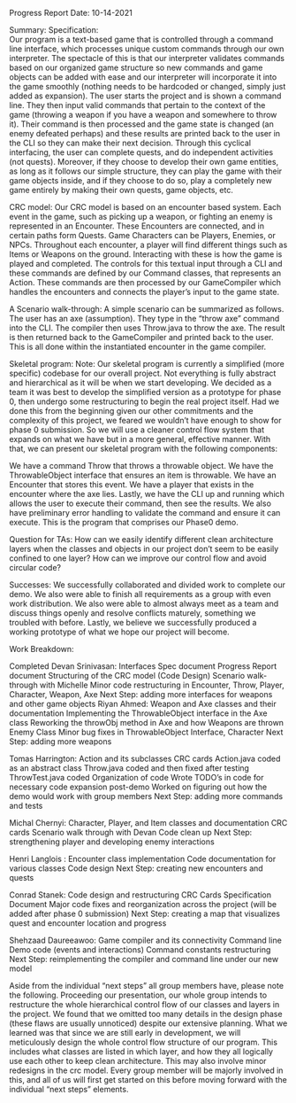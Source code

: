 Progress Report
Date: 10-14-2021

Summary:
Specification:  
Our program is a text-based game that is controlled through a command line interface, which processes unique custom commands through our own interpreter. The spectacle of this is that our interpreter validates commands based on our organized game structure so new commands and game objects can be added with ease and our interpreter will incorporate it into the game smoothly (nothing needs to be hardcoded or changed, simply just added as expansion). The user starts the project and is shown a command line. They then input valid commands that pertain to the context of the game (throwing a weapon if you have a weapon and somewhere to throw it). Their command is then processed and the game state is changed (an enemy defeated perhaps) and these results are printed back to the user in the CLI so they can make their next decision. Through this cyclical interfacing, the user can complete quests, and do independent activities (not quests). Moreover, if they choose to develop their own game entities, as long as it follows our simple structure, they can play the game with their game objects inside, and if they choose to do so, play a completely new game entirely by making their own quests, game objects, etc.

CRC model:
Our CRC model is based on an encounter based system. Each event in the game, such as picking up a weapon, or fighting an enemy is represented in an Encounter. These Encounters are connected, and in certain paths form Quests. Game Characters can be Players, Enemies, or NPCs. Throughout each encounter, a player will find different things such as Items or Weapons on the ground. Interacting with these is how the game is played and completed. The controls for this textual input through a CLI and these commands are defined by our Command classes, that represents an Action. These commands are then processed by our GameCompiler which handles the encounters and connects the player’s input to the game state.

A Scenario walk-through:
A simple scenario can be summarized as follows. The user has an axe (assumption). They type in the “throw axe” command into the CLI. The compiler then uses Throw.java to throw the axe. The result is then returned back to the GameCompiler and printed back to the user. This is all done within the instantiated encounter in the game compiler.

Skeletal program:
Note: Our skeletal program is currently a simplified (more specific) codebase for our overall project. Not everything is fully abstract and hierarchical as it will be when we start developing. We decided as a team it was best to develop the simplified version as a prototype for phase 0, then undergo some restructuring to begin the real project itself. Had we done this from the beginning given our other commitments and the complexity of this project, we feared we wouldn’t have enough to show for phase 0 submission. So we will use a cleaner control flow system that expands on what we have but in a more general, effective manner. With that, we can present our skeletal program with the following components:

We have a command Throw that throws a throwable object. We have the ThrowableObject interface that ensures an item is throwable. We have an Encounter that stores this event. We have a player that exists in the encounter where the axe lies. Lastly, we have the CLI up and running which allows the user to execute their command, then see the results. We also have preliminary error handling to validate the command and ensure it can execute. This is the program that comprises our Phase0 demo.

Question for TAs:
How can we easily identify different clean architecture layers when the classes and objects in our project don’t seem to be easily confined to one layer?
How can we improve our control flow and avoid circular code?

Successes:
We successfully collaborated and divided work to complete our demo. We also were able to finish all requirements as a group with even work distribution. We also were able to almost always meet as a team and discuss things openly and resolve conflicts maturely, something we troubled with before. Lastly, we believe we successfully produced a working prototype of what we hope our project will become.


Work Breakdown:

Completed
Devan Srinivasan:
Interfaces
Spec document
Progress Report document
Structuring of the CRC model (Code Design)
Scenario walk-through with Michelle
Minor code restructuring in Encounter, Throw, Player, Character, Weapon, Axe
Next Step: adding more interfaces for weapons and other game objects
Riyan Ahmed:
Weapon and Axe classes and their documentation
Implementing the ThrowableObject interface in the Axe class
Reworking the throwObj method in Axe and how Weapons are thrown
Enemy Class
Minor bug fixes in ThrowableObject Interface, Character
Next Step: adding more weapons

Tomas Harrington:
Action and its subclasses CRC cards
Action.java coded as an abstract class
Throw.java coded and then fixed after testing
ThrowTest.java coded
Organization of code
Wrote TODO’s in code for necessary code expansion post-demo
Worked on figuring out how the demo would work with group members
Next Step: adding more commands and tests

Michal Chernyi:
Character, Player, and Item classes and documentation
CRC cards
Scenario walk through with Devan
Code clean up
Next Step: strengthening player and developing enemy interactions

Henri Langlois :
Encounter class implementation
Code documentation for various classes
Code design
Next Step: creating new encounters and quests

Conrad Stanek:
Code design and restructuring
CRC Cards
Specification Document
Major code fixes and reorganization across the project (will be added after phase 0 submission)
Next Step: creating a map that visualizes quest and encounter location and progress

Shehzaad Daureeawoo:
Game compiler and its connectivity
Command line
Demo code (events and interactions)
Command constants
restructuring
Next Step: reimplementing the compiler and command line under our new model

Aside from the individual “next steps” all group members have, please note the following. Proceeding our presentation, our whole group intends to restructure the whole hierarchical control flow of our classes and layers in the project. We found that we omitted too many details in the design phase (these flaws are usually unnoticed) despite our extensive planning. What we learned was that since we are still early in development, we will meticulously design the whole control flow structure of our program. This includes what classes are listed in which layer, and how they all logically use each other to keep clean architecture. This may also involve minor redesigns in the crc model.  Every group member will be majorly involved in this, and all of us will first get started on this before moving forward with the individual “next steps” elements.
